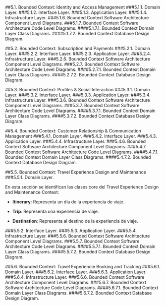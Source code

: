 ##5.1. Bounded Context: Identity and Access Management
###5.1.1. Domain Layer.
###5.1.2. Interface Layer.
###5.1.3. Application Layer.
###5.1.4. Infrastructure Layer.
###5.1.6. Bounded Context Software Architecture Component Level Diagrams.
###5.1.7. Bounded Context Software Architecture Code Level Diagrams.
####5.1.7.1. Bounded Context Domain Layer Class Diagrams.
####5.1.7.2. Bounded Context Database Design Diagram.

##5.2. Bounded Context: Subscription and Payments
###5.2.1. Domain Layer.
###5.2.2. Interface Layer.
###5.2.3. Application Layer.
###5.2.4. Infrastructure Layer.
###5.2.6. Bounded Context Software Architecture Component Level Diagrams.
###5.2.7. Bounded Context Software Architecture Code Level Diagrams.
####5.2.7.1. Bounded Context Domain Layer Class Diagrams.
####5.2.7.2. Bounded Context Database Design Diagram.

##5.3. Bounded Context: Profiles & Social Interaction
###5.3.1. Domain Layer.
###5.3.2. Interface Layer.
###5.3.3. Application Layer.
###5.3.4. Infrastructure Layer.
###5.3.6. Bounded Context Software Architecture Component Level Diagrams.
###5.3.7. Bounded Context Software Architecture Code Level Diagrams.
####5.3.7.1. Bounded Context Domain Layer Class Diagrams.
####5.3.7.2. Bounded Context Database Design Diagram.

##5.4. Bounded Context: Customer Relationship & Communication Management
###5.4.1. Domain Layer.
###5.4.2. Interface Layer.
###5.4.3. Application Layer.
###5.4.4. Infrastructure Layer.
###5.4.6. Bounded Context Software Architecture Component Level Diagrams.
###5.4.7. Bounded Context Software Architecture Code Level Diagrams.
####5.4.7.1. Bounded Context Domain Layer Class Diagrams.
####5.4.7.2. Bounded Context Database Design Diagram.


##5.5. Bounded Context: Travel Experience Design and Maintenance
###5.5.1. Domain Layer.

En esta sección se identifican las clases core del Travel Experience Design and Maintenance Context:

- **Itinerary**: Representa un día de la experiencia de viaje.

- **Trip**: Representa una experiencia de viaje.

- **Destination**: Representa al destino de la experiencia de viaje.


###5.5.2. Interface Layer.
###5.5.3. Application Layer.
###5.5.4. Infrastructure Layer.
###5.5.6. Bounded Context Software Architecture Component Level Diagrams.
###5.5.7. Bounded Context Software Architecture Code Level Diagrams.
####5.5.7.1. Bounded Context Domain Layer Class Diagrams.
####5.5.7.2. Bounded Context Database Design Diagram.

##5.6. Bounded Context: Travel Experiencie Booking and Tracking
###5.6.1. Domain Layer.
###5.6.2. Interface Layer.
###5.6.3. Application Layer.
###5.6.4. Infrastructure Layer.
###5.6.6. Bounded Context Software Architecture Component Level Diagrams.
###5.6.7. Bounded Context Software Architecture Code Level Diagrams.
####5.6.7.1. Bounded Context Domain Layer Class Diagrams.
####5.6.7.2. Bounded Context Database Design Diagram.
